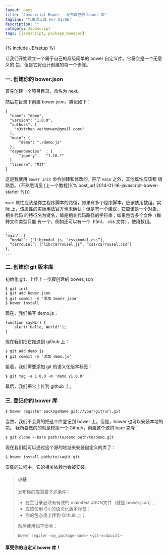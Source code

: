 ```yaml
---
layout: post
title: "Javascript Bower - 发布自己的 bower 库"
tagline: "包管理工具 For UI/UE"
description: ""
category: Javascript
tags: [javascript, package_manager]
---
```

{% include JB/setup %}

让我们开始建立一个属于自己的超级简单的 bower 自定义库。它将会是一个无意义的
包，但是它将设计创建的每一个步骤。

### 一. 创建你的 bower.json

首先创建一个项目目录，命名为 next。

然后在目录下创建 bower.json，类似如下：

    {
      "name": "demo",
      "version": "1.0.0",
      "authors": [
        "n3xtchen <echenwen@gmail.com>"
      ],
      "main": {
          "demo": "./demo.js"
      },
      "dependencies"  : {         
          "jquery":   "1.10.*"    
      }
      "license": "MIT"
    }

这是我使用 `bower init` 命令创建和修改的，除了 `main` 之外，其他属性应该都
很熟悉。（不熟悉请见 [上一个教程]({% post_url 2014-01-16-javascript-bower-starter %})）

`main` 属性应该是你主程序脚本的路径，如果有多个程序脚本，应该使用数组。实际
上，该属性的实际用法官方也未确认；但是有一个建议，它应该是一个对象，相关代码
的特征名为键名，值是相关代码路径的字符串；如果包含多个文件（每种文件类型只能
有一个，例如还可以有一个 .html，.css 文件），使用数组。

    ...
    "main": {
      “modal”: [“lib/modal.js, “css/modal.css”],
      “carrousel”: [“lib/carrousel.js”, “css/carrousel.css”]
    },
    ...

### 二. 创建你 git 版本库

初始化 git，上传上一步骤创建的 bower.json

    $ git init
    $ git add bower.json
    $ git commit -m '添加 bower.json'
    $ bower install

现在，我们编写 demo.js：

    function sayHi() {
        alert('Hello, World!');
    }

现在我们把它推送到 github 上：

    $ git add demo.js
    $ git commit -m '添加 demo.js'

接着，我们需要添加 git 的语义化版本标签：

    $ git tag -a 1.0.0 -m 'demo v1.0.0'

最后，我们把它上传到 github 上。

### 三. 登记你的 bower 库

    $ bower register packageName git://your/git/url.git

当然，我们不会真的把这个库登记到 bower 上。但是，bower 也可以安装本地的包。
我所要做的的就是模拟一个 Github，创建这个源的 bare 克隆：

    $ git clone --bare path/to/demo path/to/demo.git

现在我们就可以通过这个源的地址来安装自定义的库了：

    $ bower install path/to/sayHi.git

安装的过程中，它的相关依赖也会被安装。

> #### 小结
> 
> 发布你的库需要下述条件：
> 
> + 在主目录必须有有效的 mainifest JSON文件（就是 bower.json）;
> + 应该使用 Git 的语义化版本标签；
> + 你的包必须上传到 Github 上；
> 
> 然后使用如下命令：
> 
>     bower regiter <my_package-name> <git-endpoint>

#### 享受你的自定义 bower 库！

